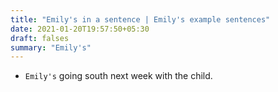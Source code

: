 ```yaml
---
title: "Emily's in a sentence | Emily's example sentences"
date: 2021-01-20T19:57:50+05:30
draft: falses
summary: "Emily's"
---
```

- `Emily's` going south next week with the child.
                 
